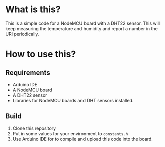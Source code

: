 # What is this?

This is a simple code for a NodeMCU board with a DHT22 sensor. This will keep measuring the temperature and humidity and report a number in the URI periodically.

# How to use this?

## Requirements

* Arduino IDE
* A NodeMCU board
* A DHT22 sensor
* Libraries for NodeMCU boards and DHT sensors installed.

## Build

1. Clone this repository
2. Put in some values for your environment to `constants.h`
3. Use Arduino IDE for to compile and upload this code into the board.
